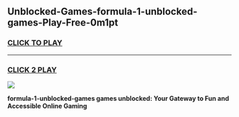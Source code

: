 
## Unblocked-Games-formula-1-unblocked-games-Play-Free-0m1pt
<h3>
<a href="https://premium76.site?title=formula-1-unblocked-games&ref=20M">CLICK TO PLAY</a></h3>
<hr>

<h3>
<a href="https://premium76.site?title=formula-1-unblocked-games&ref=20M">CLICK 2 PLAY</a>
  
</h3>

<a href="https://premium76.site?title=formula-1-unblocked-games&ref=19M"><img src="https://clearcache.store/games.png"></a>


**formula-1-unblocked-games games unblocked: Your Gateway to Fun and Accessible Online Gaming**

